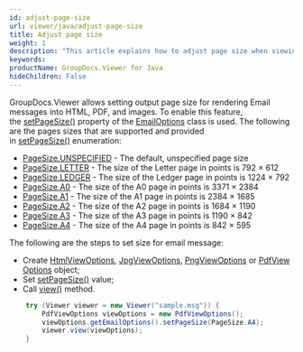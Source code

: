 ```yaml
---
id: adjust-page-size
url: viewer/java/adjust-page-size
title: Adjust page size
weight: 1
description: "This article explains how to adjust page size when viewing E-Mail Messages with GroupDocs.Viewer within your Java applications."
keywords: 
productName: GroupDocs.Viewer for Java
hideChildren: False
---
```

GroupDocs.Viewer allows setting output page size for rendering Email messages into HTML, PDF, and images. To enable this feature, the [setPageSize()](https://apireference.groupdocs.com/viewer/java/com.groupdocs.viewer.options/EmailOptions#setPageSize(int)) property of the [EmailOptions](https://apireference.groupdocs.com/viewer/java/com.groupdocs.viewer.options/EmailOptions) class is used. The following are the pages sizes that are supported and provided in [setPageSize()](https://apireference.groupdocs.com/viewer/java/com.groupdocs.viewer.options/EmailOptions#setPageSize(int)) enumeration:

* [PageSize.UNSPECIFIED](https://apireference.groupdocs.com/viewer/java/com.groupdocs.viewer.options/PageSize#UNSPECIFIED) - The default, unspecified page size
* [PageSize.LETTER](https://apireference.groupdocs.com/viewer/java/com.groupdocs.viewer.options/PageSize#LETTER) - The size of the Letter page in points is 792 × 612
* [PageSize.LEDGER](https://apireference.groupdocs.com/viewer/java/com.groupdocs.viewer.options/PageSize#LEDGER) - The size of the Ledger page in points is 1224 × 792
* [PageSize.A0](https://apireference.groupdocs.com/viewer/java/com.groupdocs.viewer.options/PageSize#A0) - The size of the A0 page in points is 3371 × 2384
* [PageSize.A1](https://apireference.groupdocs.com/viewer/java/com.groupdocs.viewer.options/PageSize#A1) - The size of the A1 page in points is 2384 × 1685
* [PageSize.A2](https://apireference.groupdocs.com/viewer/java/com.groupdocs.viewer.options/PageSize#A2) - The size of the A2 page in points is 1684 × 1190
* [PageSize.A3](https://apireference.groupdocs.com/viewer/java/com.groupdocs.viewer.options/PageSize#A3) - The size of the A3 page in points is 1190 × 842
* [PageSize.A4](https://apireference.groupdocs.com/viewer/java/com.groupdocs.viewer.options/PageSize#A4) - The size of the A4 page in points is 842 × 595

The following are the steps to set size for email message:

* Create [HtmlViewOptions](https://apireference.groupdocs.com/viewer/java/com.groupdocs.viewer.options/HtmlViewOptions), [JpgViewOptions](https://apireference.groupdocs.com/viewer/java/com.groupdocs.viewer.options/JpgViewOptions), [PngViewOptions](https://apireference.groupdocs.com/viewer/java/com.groupdocs.viewer.options/PngViewOptions) or [PdfViewOptions](https://apireference.groupdocs.com/viewer/java/com.groupdocs.viewer.options/PdfViewOptions) object;
* Set [setPageSize()](https://apireference.groupdocs.com/viewer/java/com.groupdocs.viewer.options/EmailOptions#setPageSize(int)) value;
* Call [view()](https://apireference.groupdocs.com/viewer/java/com.groupdocs.viewer/Viewer#view(com.groupdocs.viewer.options.ViewOptions)) method.

```java
    try (Viewer viewer = new Viewer("sample.msg")) {
        PdfViewOptions viewOptions = new PdfViewOptions();
        viewOptions.getEmailOptions().setPageSize(PageSize.A4);
        viewer.view(viewOptions);
    }
```
